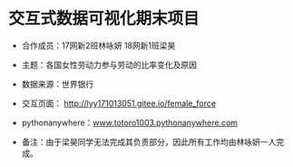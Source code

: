 # 交互式数据可视化期末项目

- 合作成员：17网新2班林咏妍 18网新1班梁昊

- 主题：各国女性劳动力参与劳动的比率变化及原因

- 数据来源：世界银行

- 交互页面： http://lyy171013051.gitee.io/female_force

- pythonanywhere：www.totoro1003.pythonanywhere.com

- 备注：由于梁昊同学无法完成其负责部分，因此所有工作均由林咏妍一人完成。
